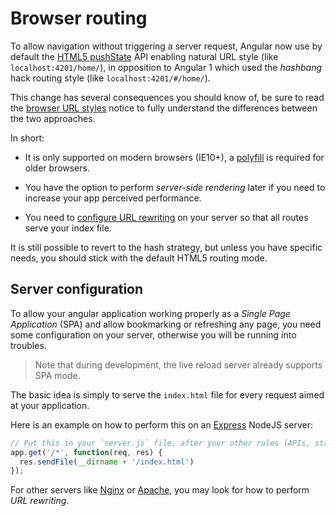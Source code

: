 # Browser routing

To allow navigation without triggering a server request, Angular now use by default the
[HTML5 pushState](https://developer.mozilla.org/en-US/docs/Web/API/History_API#Adding_and_modifying_history_entries)
API enabling natural URL style (like `localhost:4201/home/`), in opposition to Angular 1 which used the *hashbang* hack
routing style (like `localhost:4201/#/home/`). 

This change has several consequences you should know of, be sure to read the 
[browser URL styles](https://angular.io/docs/ts/latest/guide/router.html#!#browser-url-styles) notice to fully
understand the differences between the two approaches.

In short:

- It is only supported on modern browsers (IE10+), a [polyfill](https://github.com/Modernizr/Modernizr/wiki/HTML5-Cross-Browser-Polyfills#html5-history-api-pushstate-replacestate-popstate)
  is required for older browsers.
  
- You have the option to perform *server-side rendering* later if you need to increase your app perceived performance.

- You need to [configure URL rewriting](#server-configuration) on your server so that all routes serve your index file.

It is still possible to revert to the hash strategy, but unless you have specific needs, you should stick with the
default HTML5 routing mode.

## Server configuration

To allow your angular application working properly as a *Single Page Application* (SPA) and allow bookmarking or
refreshing any page, you need some configuration on your server, otherwise you will be running into troubles.
 
> Note that during development, the live reload server already supports SPA mode.

The basic idea is simply to serve the `index.html` file for every request aimed at your application.

Here is an example on how to perform this on an [Express](http://expressjs.com) NodeJS server:

```js
// Put this in your `server.js` file, after your other rules (APIs, static files...) 
app.get('/*', function(req, res) { 
  res.sendFile(__dirname + '/index.html')
});
```

For other servers like [Nginx](https://www.nginx.com/blog/creating-nginx-rewrite-rules/) or
[Apache](http://httpd.apache.org/docs/2.0/misc/rewriteguide.html), you may look for how to perform *URL rewriting*.
